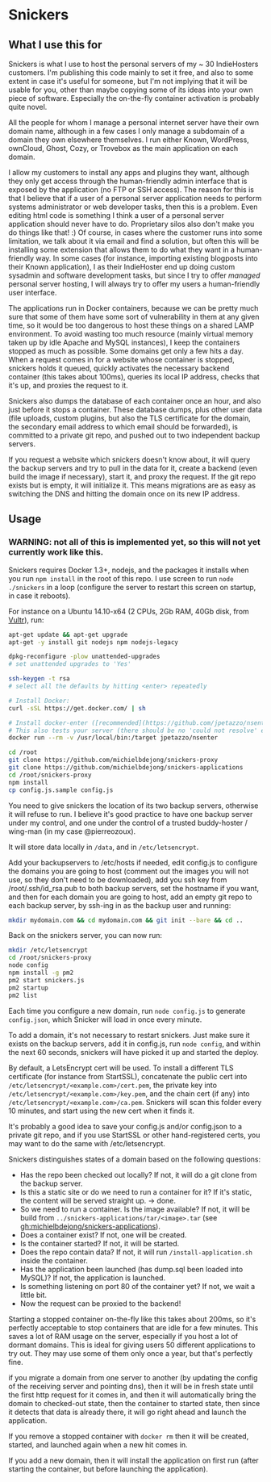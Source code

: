 # Snickers

## What I use this for

Snickers is what I use to host the personal servers of my ~ 30 IndieHosters customers.
I'm publishing this code mainly to set it free, and also to some extent in case it's useful for someone,
but I'm not implying that it will be usable for you, other than maybe
copying some of its ideas into your own piece of software. Especially the on-the-fly container activation is probably quite novel.

All the people for whom I manage a personal internet server
have their own domain name, although in a few cases I only manage a subdomain of a domain they own elsewhere themselves.
I run either Known, WordPress, ownCloud, Ghost, Cozy, or Trovebox as the main application on each domain.

I allow my customers to install any apps and plugins they want, although they only get access through the human-friendly admin
interface that is exposed by the application (no FTP or SSH access). The reason for this is that I believe that if a user of a
personal server application needs to perform systems administrator or web developer tasks, then this is a problem. Even editing html
code is something I think a user of a personal server application should never have to do. Proprietary silos also don't make you do
things like that! :) Of course, in cases where the customer runs into some limitation, we talk about it via email and find a solution,
but often this will be installing some extension that allows them to do what they want in a human-friendly way. In some cases (for
instance, importing existing blogposts into their Known application), I as their IndieHoster end up doing custom sysadmin and software
development tasks, but since I try to offer *managed* personal server hosting, I will always try to offer my users a human-friendly
user interface.

The applications run in Docker containers, because we can be pretty much sure that some of them have some sort of vulnerability
in them at any given time, so it would be too dangerous to host these things on a shared LAMP environment. To avoid wasting too much
resource (mainly virtual memory taken up by idle Apache and MySQL instances), I keep the containers stopped as much as possible. Some
domains get only a few hits a day. When a request comes in for a website whose container is stopped, snickers holds it queued,
quickly activates the necessary backend container (this takes about 100ms), queries its local IP address, checks that it's up, and proxies
the request to it.

Snickers also dumps the database of each container once an hour, and also just before it stops a container. These database dumps, plus
other user data (file uploads, custom plugins, but also the TLS certificate for the domain, the secondary email address to which email
should be forwarded), is committed to a private git repo, and pushed out to two independent backup servers.

If you request a website which snickers doesn't know about, it will query the backup servers and try to pull in the data for it, create
a backend (even build the image if necessary), start it, and proxy the request. If the git repo exists but is empty, it will initialize it.
This means migrations are as easy as switching the DNS and hitting the domain once on its new IP address.

## Usage

### WARNING: not all of this is implemented yet, so this will not yet currently work like this.

Snickers requires Docker 1.3+, nodejs, and the packages it installs when you run `npm install` in the root of this repo. I use screen to
run `node ./snickers` in a loop (configure the server to restart this screen on startup, in case it reboots).

For instance on a Ubuntu 14.10-x64 (2 CPUs, 2Gb RAM, 40Gb disk, from [Vultr](https://www.vultr.com/pricing/)), run:

````bash
apt-get update && apt-get upgrade
apt-get -y install git nodejs npm nodejs-legacy

dpkg-reconfigure -plow unattended-upgrades
# set unattended upgrades to 'Yes'

ssh-keygen -t rsa
# select all the defaults by hitting <enter> repeatedly

# Install Docker:
curl -sSL https://get.docker.com/ | sh

# Install docker-enter ([recommended](https://github.com/jpetazzo/nsenter#nsenter-in-a-can)):
# This also tests your server (there should be no 'could not resolve' errors).
docker run --rm -v /usr/local/bin:/target jpetazzo/nsenter

cd /root
git clone https://github.com/michielbdejong/snickers-proxy
git clone https://github.com/michielbdejong/snickers-applications
cd /root/snickers-proxy
npm install
cp config.js.sample config.js
````

You need to give snickers the location of its two backup servers, otherwise it will refuse to run. I believe it's good practice to have one backup server under my control, and one under the control of a trusted buddy-hoster / wing-man (in my case @pierreozoux).

It will store data locally in `/data`, and in `/etc/letsencrypt`.

Add your backupservers to /etc/hosts if needed, edit config.js to configure the domains you are going to host
(comment out the images you will not use, so they don't need to be downloaded),
add you ssh key from /root/.ssh/id_rsa.pub to both backup servers, set the hostname if you want, and then for
each domain you are going to host, add an empty git repo to each backup server, by ssh-ing in as the backup user
and running:

````bash
mkdir mydomain.com && cd mydomain.com && git init --bare && cd ..
````

Back on the snickers server, you can now run:

````bash
mkdir /etc/letsencrypt
cd /root/snickers-proxy
node config
npm install -g pm2
pm2 start snickers.js
pm2 startup
pm2 list
````

Each time you configure a new domain, run `node config.js` to generate `config.json`, which Snicker will load in once every minute.

To add a domain, it's not necessary to restart snickers. Just make sure it exists on the backup servers, add it in config.js,
run `node config`, and within the next 60 seconds, snickers will have picked it up and started the deploy.

By default, a LetsEncrypt cert will be used. To install a different TLS certificate (for instance from StartSSL),
concatenate the public cert into `/etc/letsencrypt/<example.com>/cert.pem`, the private key into
`/etc/letsencrypt/<example.com>/key.pem`, and the chain cert (if any) into
`/etc/letsencrypt/<example.com>/ca.pem`. Snickers will scan this folder every 10 minutes, and start using the new cert when it
finds it.

It's probably a good idea to save your config.js and/or config.json to a private git repo, and if you use StartSSL or other
hand-registered certs, you may want to do the same with /etc/letsencrypt.

Snickers distinguishes states of a domain based on the following questions:

* Has the repo been checked out locally? If not, it will do a git clone from the backup server.
* Is this a static site or do we need to run a container for it? If it's static, the content will be served straight up. -> done.
* So we need to run a container. Is the image available? If not, it will be build from `../snickers-applications/tar/<image>.tar` (see [gh:michielbdejong/snickers-applications](https://github.com/michielbdejong/snickers-applications)).
* Does a container exist? If not, one will be created.
* Is the container started? If not, it will be started.
* Does the repo contain data? If not, it will run `/install-application.sh` inside the container.
* Has the application been launched (has dump.sql been loaded into MySQL)? If not, the application is launched.
* Is something listening on port 80 of the container yet? If not, we wait a little bit.
* Now the request can be proxied to the backend!

Starting a stopped container on-the-fly like this takes about 200ms, so it's perfectly acceptable to stop containers that are idle
for a few minutes. This saves a lot of RAM usage on the server, especially if you host a lot of dormant domains. This is ideal for
giving users 50 different applications to try out. They may use some of them only once a year, but that's perfectly fine.

if you migrate a domain from one server to another (by updating the config of the receiving server and pointing dns),
then it will be in fresh state until the first http request for it comes in, and then it will automatically bring the domain to
checked-out state, then the container to started state, then since it detects that data is already there, it will go right ahead
and launch the application.

If you remove a stopped container with `docker rm` then it will be created, started, and launched again when a new hit comes in.

If you add a new domain, then it will install the application on first run (after starting the container, but before launching the
application).
